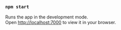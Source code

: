 ### `npm start`

Runs the app in the development mode.\
Open [http://localhost:7000](http://localhost:3000) to view it in your browser.
